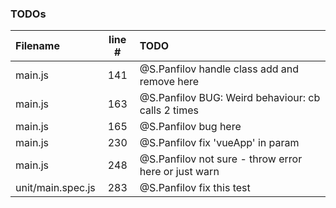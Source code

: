 ### TODOs
| Filename | line # | TODO
|:------|:------:|:------
| main.js | 141 | @S.Panfilov handle class add and remove here
| main.js | 163 | @S.Panfilov BUG: Weird behaviour: cb calls 2 times
| main.js | 165 | @S.Panfilov bug here
| main.js | 230 | @S.Panfilov fix 'vueApp' in param
| main.js | 248 | @S.Panfilov not sure - throw error here or just warn
| unit/main.spec.js | 283 | @S.Panfilov fix this test
